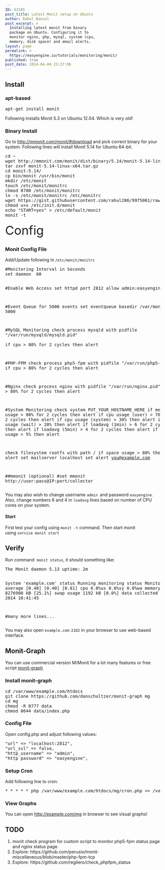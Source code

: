 ```yaml
---
ID: 63185
post_title: Latest Monit setup on Ubuntu
author: Rahul Bansal
post_excerpt: >
  Installing latest monit from binary
  package on Ubuntu. Configuring it to
  monitor nginx, php, mysql, system (cpu,
  memory, disk space) and email alerts.
layout: page
permalink: >
  https://easyengine.io/tutorials/monitoring/monit/
published: true
post_date: 2014-04-04 23:37:06
---
```

<h2>Install</h2>
<h3>apt-based</h3>
<pre class="no-highlight">apt-get install monit</pre>
Following installs Monit 5.3 on Ubuntu 12.04. Which is very old!
<h3>Binary Install</h3>
Go to <a href="http://mmonit.com/monit/#download">http://mmonit.com/monit/#download</a> and pick correct binary for your system. Following lines will install Monit 5.14 for Ubuntu 64-bit.
<pre class="no-highlight">cd ~
wget http://mmonit.com/monit/dist/binary/5.14/monit-5.14-linux-x64.tar.gz
tar zxvf monit-5.14-linux-x64.tar.gz
cd monit-5.14/
cp bin/monit /usr/bin/monit
mkdir /etc/monit
touch /etc/monit/monitrc
chmod 0700 /etc/monit/monitrc 
ln -s /etc/monit/monitrc /etc/monitrc
wget https://gist.githubusercontent.com/rahul286/9975061/raw/1aa107e62ecaaa2dacfdb61a12f13efb6f15005b/monit -P /etc/init.d/
chmod u+x /etc/init.d/monit
echo "START=yes" &gt; /etc/default/monit
monit -t</pre>
<span style="color: #222222; font-size: 2.5rem; line-height: 1.4;">Config</span>
<h3>Monit Config File</h3>
Add/Update following in <code>/etc/monit/monitrc</code>
<pre class="no-highlight">#Monitoring Interval in Seconds
set daemon  60

#Enable Web Access
set httpd port 2812
     allow admin:easyengine

#Event Queue for 5000 events
set eventqueue basedir /var/monit slots 5000

#MySQL Monitoring
check process mysqld with pidfile "/var/run/mysqld/mysqld.pid"				
	if cpu &gt; 80% for 2 cycles then alert

#PHP-FPM
check process php5-fpm with pidfile "/var/run/php5-fpm.pid"
	if cpu &gt; 80% for 2 cycles then alert

#Nginx
check process nginx with pidfile "/var/run/nginx.pid"
	if cpu &gt; 80% for 2 cycles then alert

#System Monitoring 
check system PUT_YOUR_HOSTNAME_HERE
	if memory usage &gt; 80% for 2 cycles then alert
	if cpu usage (user) &gt; 70% for 2 cycles then alert
        if cpu usage (system) &gt; 30% then alert
 	if cpu usage (wait) &gt; 20% then alert
	if loadavg (1min) &gt; 6 for 2 cycles then alert 
	if loadavg (5min) &gt; 4 for 2 cycles then alert
	if swap usage &gt; 5% then alert

check filesystem rootfs with path /
       if space usage &gt; 80% then alert
set mailserver localhost
set alert you@example.com

##mmonit (optional)
#set mmonit http://user:pass@IP:port/collector</pre>
You may also wish to change username <code>admin </code>and password <code>easyengine</code>. Also, change numbers 6 and 4 in <code>loadavg</code> lines based on number of CPU cores on your system.
<h4>Start</h4>
First test your config using <code>monit -t</code> command. Then start monit using <code>service monit start</code>
<h2>Verify</h2>
Run command  <code>monit status</code>, it should something like:
<pre class="no-highlight">The Monit daemon 5.13 uptime: 2m 

System 'example.com'
  status                            Running
  monitoring status                 Monitored
  load average                      [0.48] [0.40] [0.81]
  cpu                               0.0%us 0.0%sy 0.0%wa
  memory usage                      8276900 kB [25.1%]
  swap usage                        1192 kB [0.0%]
  data collected                    Thu, 03 Apr 2014 10:41:45

#many more lines...</pre>
You may also open <code>example.com:2182</code> in your browser to use web-based interface.
<h2>Monit-Graph</h2>
You can use commercial version M/Monit for a lot many features or free script <a href="https://github.com/danschultzer/monit-graph">monit-graph</a>
<h3>Install monit-graph</h3>
<pre class="no-highlight">cd /var/www/example.com/htdocs
git clone https://github.com/danschultzer/monit-graph mg
cd mg
chmod -R 0777 data
chmod 0644 data/index.php</pre>
<h3>Config File</h3>
Open config.php and adjust following values:
<pre class="no-highlight">"url" =&gt; "localhost:2812",   
"url_ssl" =&gt; false,
"http_username" =&gt; "admin",
"http_password" =&gt; "easyengine",</pre>
<h3>Setup Cron</h3>
Add following line to cron:
<pre class="no-highlight">* * * * * php /var/www/example.com/htdocs/mg/cron.php &gt;&gt; /var/log/monit-graph.log</pre>
<h3>View Graphs</h3>
You can open <a href="http://example.com/mg">http://example.com/mg</a> in browser to see visual graphs!
<h2>TODO</h2>
<ol>
	<li>monit check program for custom script to monitor php5-fpm status page and nginx status page.</li>
	<li>Explore: https://github.com/perusio/monit-miscellaneous/blob/master/php-fpm-tcp</li>
	<li>Explore: https://github.com/regilero/check_phpfpm_status</li>
</ol>